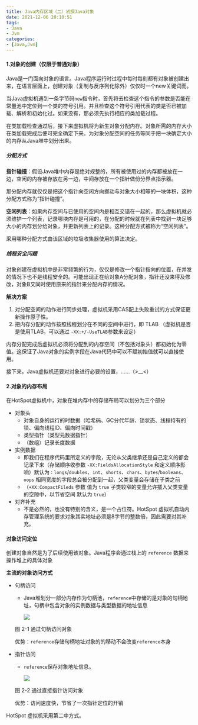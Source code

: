 ```yaml
---
title: Java内存区域（二）初探Java对象
date: 2021-12-06 20:10:51
tags:
- Java
- Jvm
categories:
- [Java,Jvm]
---
```


#### 1.对象的创建（仅限于普通对象）

Java是一门面向对象的语言。Java程序运行时过程中每时每刻都有对象被创建出来，在语言层面上，创建对象（复制与反序列化除外）仅仅时一个new关键词而。

当Java虚拟机遇到一条字节码`new`指令时，首先将去检查这个指令的参数是否能在常量池中定位到一个类的符号引用。并且检查这个符号引用代表的类是否已被加载、解析和初始化过。如果没有，那必须先执行相应的类加载过程。

在类加载检查通过后，接下来虚拟机将为新生对象分配内存。对象所需的内存大小在类加载完成后便可完全确定下来。为对象分配空间的任务等同于把一块确定大小的内存从Java堆中划分出来。

##### 分配方式

**指针碰撞**：假设Java堆中内存是绝对规整的，所有被使用过的内存都被放在一边，空闲的内存被存放在另一边，中间存放在一个指针做份分界点指示器。

那分配内存就仅仅是把这个指针向空闲方向挪动与对象大小相等的一块体积，这种分配方式称为“指针碰撞”。

**空闲列表**：如果内存空间与已使用的空间内是相互交错在一起的，那么虚拟机就必须维护一个列表，记录哪块内存是可用的，在分配的时候就在列表中找到一块足够大小的内存划分给对象，并更新列表上的记录。这种分配方式被称为“空闲列表”。

采用哪种分配方式由该区域的垃圾收集器使用的算法决定。

##### 线程安全问题

对象创建在虚拟机中是非常频繁的行为，仅仅是修改一个指针指向的位置，在并发的情况下也不是线程安全的。可能出现正在给对象A分配对象，指针还没来得及修改，对象B又同时使用原来的指针来分配内存的情况。

**解决方案**

1. 对分配空间的动作进行同步处理，虚拟机采用CAS配上失败重试的方式保证更新操作原子性。
2. 把内存分配的动作按照线程划分在不同的空间中进行，即 TLAB （虚拟机是否是使用TLAB，可以通过 `-XX:+/-UseTLAB`参数来设定）

内存分配完成后虚拟机必须将分配到的内存空间（不包括对象头）都初始化为零值。这保证了Java对象的实例字段在Java代码中可以不赋初始值就可以直接使用。

接下来，Java虚拟机还要对对象进行必要的设置，......（>__<）

#### 2.对象的内存布局

在HotSpot虚拟机中，对象在堆内存中的存储布局可以划分为三个部分

- 对象头
  - 对象自身的运行的时数据（哈希码、GC分代年龄、锁状态、线程持有的锁、偏向线程ID、偏向时间戳）
  - 类型指针（类型元数据指针）
  - （数组）记录长度数据
- 实例数据
  - 即我们在程序代码里所定义的字段，无论从父类继承还是自己定义的都会记录下来（存储顺序收参数 `-XX:FieldsAllocationStyle` 和定义顺序影响）默认为 : `longs`/`doubles`、`int`、`shorts`、`chars`、`bytes`/`booleans`、`oops`   相同宽度的字段总会被分配到一起，父类变量会存储在子类之前
  - （`+XX:CompactFileds` 参数 值为 `true` 子类较窄的变量允许插入父类变量的空隙中，以节省空间 默认为 `true`）
- 对齐补充
  - 不是必然的，也没有特别的含义，是一个占位符。HotSpot  虚拟机自动内存管理系统的要求对象其实地址必须是8字节的整数倍，因此需要对其补充。

#### 对象访问定位

创建对象自然是为了后续使用该对象。Java程序会通过栈上的 `reference` 数据来操作堆上的具体对象

**主流的对象访问方式**

- 句柄访问

  - Java堆划分一部分内存作为句柄池，`reference`中存储的是对象的句柄地址，句柄中包含对象的实例数据与类型数据的地址信息

    ![](https://cdn.jsdelivr.net/gh/Xiaomy749/metocs_pic/202112122140271.png)

  图 2-1 通过句柄访问对象

  优势：`reference`存储句柄地址对象的的移动不会改变`reference`本身

- 指针访问

  - `reference`保存对象地址信息。

    ![](https://cdn.jsdelivr.net/gh/Xiaomy749/metocs_pic/202112122140099.png)

  图 2-2 通过直接指针访问对象

  优势：访问速度快，节省了一次指针定位的开销

HotSpot 虚拟机采用第二中方式。



